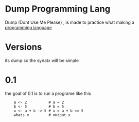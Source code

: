 # Dump Programming Lang
Dump (Dont Use Me Please) , is made to practice what making a [programming language](https://craftinginterpreters.com/scanning.html)
 


# Versions
its dump so the synatx will be simple   
# 0.1
the goal of 0.1 is to run a programe like this
```
    a <- 2          # a = 2
    b <- 5          # b = 5
    x <- a + b -> 5 # x = a + b == 5
    whats x         # output x
```